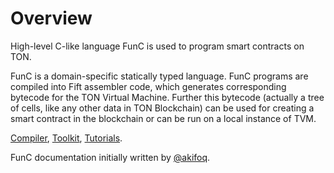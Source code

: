 # Overview

High-level C-like language FunC is used to program smart contracts on TON.

FunC is a domain-specific statically typed language. FunC programs are compiled into Fift assembler code, which generates corresponding bytecode for the TON Virtual Machine. Further this bytecode (actually a tree of cells, like any other data in TON Blockchain) can be used for creating a smart contract in the blockchain or can be run on a local instance of TVM.

[Compiler](/smart-contracts/#FunC), [Toolkit](/smart-contracts/#Toolkit), [Tutorials](/smart-contracts/#Tutorials).

FunC documentation initially written by [@akifoq](https://github.com/akifoq).
